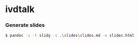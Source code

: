 # ivdtalk

### Generate slides
```bash
$ pandoc -i -t slidy -s .\slides\slides.md -o slides.html
```